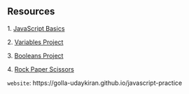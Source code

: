 <h2>Resources</h2>
<p>1. <a href="https://supersimple.dev/js-basics">JavaScript Basics</a></p>
<p>2. <a href="https://supersimple.dev/projects/variables">Variables Project</a></p>
<p>3. <a href="https://supersimple.dev/projects/booleans">Booleans Project</a></p>
<p>4. <a href="https://supersimple.dev/projects/objects">Rock Paper Scissors</a></p>
<code>website</code>: https://golla-udaykiran.github.io/javascript-practice
